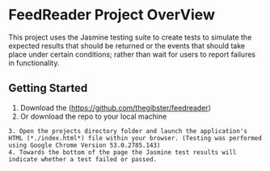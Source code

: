 # FeedReader Project OverView

This project uses the Jasmine testing suite to create tests to simulate the expected results
that should be returned or the events that should take place under certain conditions; rather
than wait for users to report failures in functionality.


## Getting Started

1. Download the (https://github.com/thegibster/feedreader)
2. Or download the repo to your local machine
``` git clone https://github.com/thegibster/feedreader
3. Open the projects directory folder and launch the application's HTML (*./index.html*) file within your browser. (Testing was performed using Google Chrome Version 53.0.2785.143)
4. Towards the bottom of the page the Jasmine test results will indicate whether a test failed or passed.
